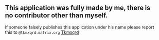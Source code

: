 ## This application was fully made by me, there is no contributor other than myself.
If someone falsely publishes this application under his name please report this to `@tkmxqrd:matrix.org`
[Tkmxqrd](https://github.com/tkmxqrdxddd)
